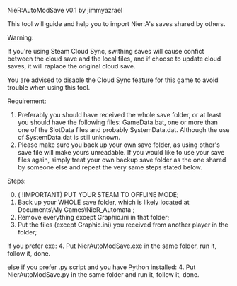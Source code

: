 NieR:AutoModSave v0.1 by jimmyazrael

This tool will guide and help you to import Nier:A's saves shared by others.

Warning:

If you're using Steam Cloud Sync, swithing saves will cause confict between the cloud save and the local files, and if choose to update cloud saves, it will raplace the original cloud save. 

You are advised to disable the Cloud Sync feature for this game to avoid trouble when using this tool. 

Requirement:

1. Preferably you should have received the whole save folder,
or at least you should have the following files:
    GameData.bat, one or more than one of the SlotData files
    and probably SystemData.dat. Although the use of SystemData.dat
    is still unknown.
2. Please make sure you back up your own save folder, as using other's 
save file will make yours unreadable. If you would like to use your save files 
again, simply treat your own backup save folder as the one shared by someone else
and repeat the very same steps stated below.

Steps:

0. ( !IMPORTANT) PUT YOUR STEAM TO OFFLINE MODE; 
1. Back up your WHOLE save folder, which is likely located at Documents\My Games\NieR_Automata ;
2. Remove everything except Graphic.ini in that folder;
3. Put the files (except Graphic.ini) you received from another player in the folder;

if you prefer exe:
    4. Put NierAutoModSave.exe in the same folder, run it, follow it, done.

else if you prefer .py script and you have Python installed:
    4. Put NierAutoModSave.py in the same folder and run it, follow it, done.
